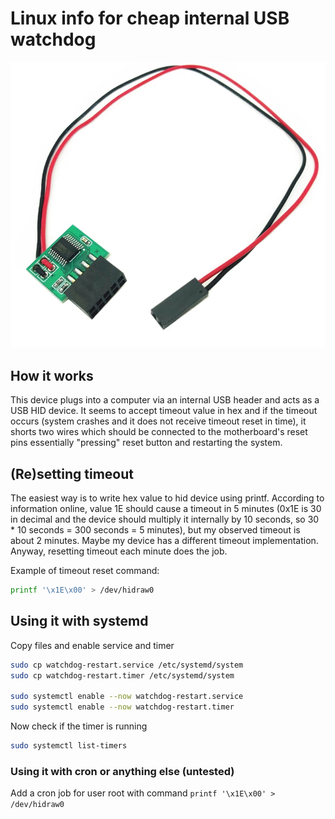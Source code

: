 # Linux info for cheap internal USB watchdog

![Device picture](internal-usb-watchdog.png)

## How it works

This device plugs into a computer via an internal USB header and acts as a USB HID device. It seems to accept timeout value in hex and if the timeout occurs (system crashes and it does not receive timeout reset in time), it shorts two wires which should be connected to the motherboard's reset pins essentially "pressing" reset button and restarting the system.

## (Re)setting timeout

The easiest way is to write hex value to hid device using printf. According to information online, value 1E should cause a timeout in 5 minutes (0x1E is 30 in decimal and the device should multiply it internally by 10 seconds, so 30 * 10 seconds = 300 seconds = 5 minutes), but my observed timeout is about 2 minutes. Maybe my device has a different timeout implementation. Anyway, resetting timeout each minute does the job.

Example of timeout reset command:

```bash
printf '\x1E\x00' > /dev/hidraw0
```

## Using it with systemd

Copy files and enable service and timer

```bash
sudo cp watchdog-restart.service /etc/systemd/system
sudo cp watchdog-restart.timer /etc/systemd/system

sudo systemctl enable --now watchdog-restart.service
sudo systemctl enable --now watchdog-restart.timer
```

Now check if the timer is running

```bash
sudo systemctl list-timers
```

### Using it with cron or anything else (untested)

Add a cron job for user root with command `printf '\x1E\x00' > /dev/hidraw0`
